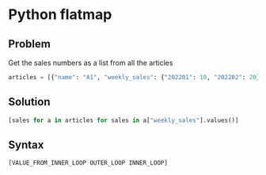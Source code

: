 # Python flatmap

## Problem

Get the sales numbers as a list from all the articles

``` py
articles = [{"name": "A1", "weekly_sales": {"202201": 10, "202202": 20}}, {"name":"A2", "weekly_sales":{"202202": 30, "202203": 40}}]
```

## Solution 
``` py
[sales for a in articles for sales in a["weekly_sales"].values()]
```

## Syntax

``` py
[VALUE_FROM_INNER_LOOP OUTER_LOOP INNER_LOOP]
```